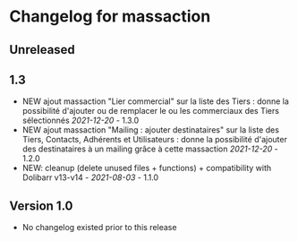 # Changelog for massaction

## Unreleased

## 1.3
- NEW ajout massaction "Lier commercial" sur la liste des Tiers : donne la possibilité d'ajouter ou de remplacer le ou les commerciaux des Tiers sélectionnés *2021-12-20* - 1.3.0
- NEW ajout massaction "Mailing : ajouter destinataires" sur la liste des Tiers, Contacts, Adhérents et Utilisateurs : donne la possibilité d'ajouter des destinataires à un mailing grâce à cette massaction *2021-12-20* - 1.2.0
- NEW: cleanup (delete unused files + functions) + compatibility with
  Dolibarr v13-v14 - *2021-08-03* - 1.1.0

## Version 1.0
- No changelog existed prior to this release
